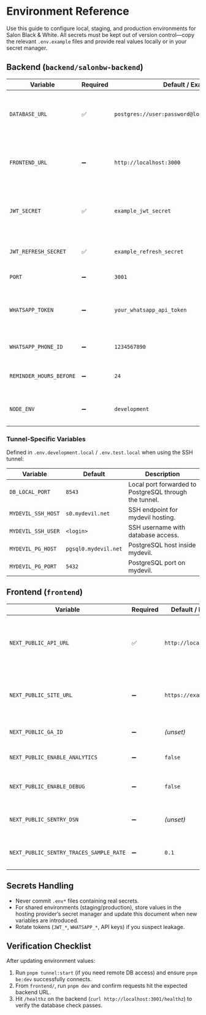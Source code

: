 # Environment Reference

Use this guide to configure local, staging, and production environments for Salon Black & White. All secrets must be kept out of version control—copy the relevant `.env.example` files and provide real values locally or in your secret manager.

## Backend (`backend/salonbw-backend`)

| Variable | Required | Default / Example | Description |
| --- | --- | --- | --- |
| `DATABASE_URL` | ✅ | `postgres://user:password@localhost:5432/database` | PostgreSQL connection string. In development, point to the SSH tunnel (`localhost:8543`). |
| `FRONTEND_URL` | ➖ | `http://localhost:3000` | Allowed origin for WebSocket/CORS. Optional; when omitted, any origin is accepted in dev. |
| `JWT_SECRET` | ✅ | `example_jwt_secret` | Secret for signing access tokens. Use a long random string in non-dev environments. |
| `JWT_REFRESH_SECRET` | ✅ | `example_refresh_secret` | Secret for signing refresh tokens. Must differ from `JWT_SECRET`. |
| `PORT` | ➖ | `3001` | HTTP port for the NestJS server. |
| `WHATSAPP_TOKEN` | ➖ | `your_whatsapp_api_token` | Token for WhatsApp Cloud API integration. Required only if reminders are enabled. |
| `WHATSAPP_PHONE_ID` | ➖ | `1234567890` | WhatsApp Business phone ID. |
| `REMINDER_HOURS_BEFORE` | ➖ | `24` | Hours before an appointment to send reminder messages. |
| `NODE_ENV` | ➖ | `development` | Set to `production` when deploying to disable TypeORM sync. |

### Tunnel-Specific Variables

Defined in `.env.development.local` / `.env.test.local` when using the SSH tunnel:

| Variable | Default | Description |
| --- | --- | --- |
| `DB_LOCAL_PORT` | `8543` | Local port forwarded to PostgreSQL through the tunnel. |
| `MYDEVIL_SSH_HOST` | `s0.mydevil.net` | SSH endpoint for mydevil hosting. |
| `MYDEVIL_SSH_USER` | `<login>` | SSH username with database access. |
| `MYDEVIL_PG_HOST` | `pgsql0.mydevil.net` | PostgreSQL host inside mydevil. |
| `MYDEVIL_PG_PORT` | `5432` | PostgreSQL port on mydevil. |

## Frontend (`frontend`)

| Variable | Required | Default / Example | Description |
| --- | --- | --- | --- |
| `NEXT_PUBLIC_API_URL` | ✅ | `http://localhost:3001` | Base URL for the backend API. Prefix with `https://` in production. |
| `NEXT_PUBLIC_SITE_URL` | ➖ | `https://example.com` | Public site URL used for metadata, share links, etc. |
| `NEXT_PUBLIC_GA_ID` | ➖ | *(unset)* | Google Analytics ID. |
| `NEXT_PUBLIC_ENABLE_ANALYTICS` | ➖ | `false` | Opt-in flag for analytics integrations. |
| `NEXT_PUBLIC_ENABLE_DEBUG` | ➖ | `false` | Enables debug UI helpers when true. |
| `NEXT_PUBLIC_SENTRY_DSN` | ➖ | *(unset)* | Sentry DSN if error tracking is enabled. |
| `NEXT_PUBLIC_SENTRY_TRACES_SAMPLE_RATE` | ➖ | `0.1` | Sampling rate for Sentry tracing. |

## Secrets Handling

- Never commit `.env*` files containing real secrets.
- For shared environments (staging/production), store values in the hosting provider’s secret manager and update this document when new variables are introduced.
- Rotate tokens (`JWT_*`, `WHATSAPP_*`, API keys) if you suspect leakage.

## Verification Checklist

After updating environment values:

1. Run `pnpm tunnel:start` (if you need remote DB access) and ensure `pnpm be:dev` successfully connects.
2. From `frontend/`, run `pnpm dev` and confirm requests hit the expected backend URL.
3. Hit `/healthz` on the backend (`curl http://localhost:3001/healthz`) to verify the database check passes.
